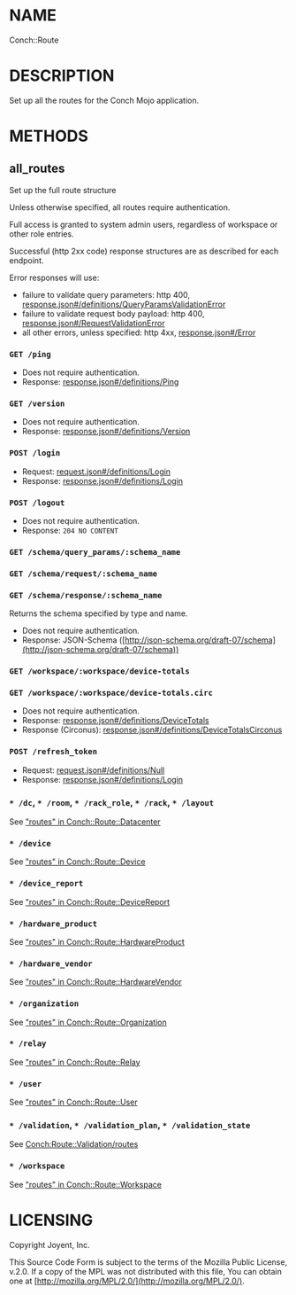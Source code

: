 # NAME

Conch::Route

# DESCRIPTION

Set up all the routes for the Conch Mojo application.

# METHODS

## all\_routes

Set up the full route structure

Unless otherwise specified, all routes require authentication.

Full access is granted to system admin users, regardless of workspace or other role entries.

Successful (http 2xx code) response structures are as described for each endpoint.

Error responses will use:

- failure to validate query parameters: http 400, [response.json#/definitions/QueryParamsValidationError](../json-schema/response.json#/definitions/QueryParamsValidationError)
- failure to validate request body payload: http 400, [response.json#/RequestValidationError](../json-schema/response.json#/RequestValidationError)
- all other errors, unless specified: http 4xx, [response.json#/Error](../json-schema/response.json#/Error)

### `GET /ping`

- Does not require authentication.
- Response: [response.json#/definitions/Ping](../json-schema/response.json#/definitions/Ping)

### `GET /version`

- Does not require authentication.
- Response: [response.json#/definitions/Version](../json-schema/response.json#/definitions/Version)

### `POST /login`

- Request: [request.json#/definitions/Login](../json-schema/request.json#/definitions/Login)
- Response: [response.json#/definitions/Login](../json-schema/response.json#/definitions/Login)

### `POST /logout`

- Does not require authentication.
- Response: `204 NO CONTENT`

### `GET /schema/query_params/:schema_name`

### `GET /schema/request/:schema_name`

### `GET /schema/response/:schema_name`

Returns the schema specified by type and name.

- Does not require authentication.
- Response: JSON-Schema ([http://json-schema.org/draft-07/schema](http://json-schema.org/draft-07/schema))

### `GET /workspace/:workspace/device-totals`

### `GET /workspace/:workspace/device-totals.circ`

- Does not require authentication.
- Response: [response.json#/definitions/DeviceTotals](../json-schema/response.json#/definitions/DeviceTotals)
- Response (Circonus): [response.json#/definitions/DeviceTotalsCirconus](../json-schema/response.json#/definitions/DeviceTotalsCirconus)

### `POST /refresh_token`

- Request: [request.json#/definitions/Null](../json-schema/request.json#/definitions/Null)
- Response: [response.json#/definitions/Login](../json-schema/response.json#/definitions/Login)

### `* /dc`, `* /room`, `* /rack_role`, `* /rack`, `* /layout`

See ["routes" in Conch::Route::Datacenter](../modules/Conch::Route::Datacenter#routes)

### `* /device`

See ["routes" in Conch::Route::Device](../modules/Conch::Route::Device#routes)

### `* /device_report`

See ["routes" in Conch::Route::DeviceReport](../modules/Conch::Route::DeviceReport#routes)

### `* /hardware_product`

See ["routes" in Conch::Route::HardwareProduct](../modules/Conch::Route::HardwareProduct#routes)

### `* /hardware_vendor`

See ["routes" in Conch::Route::HardwareVendor](../modules/Conch::Route::HardwareVendor#routes)

### `* /organization`

See ["routes" in Conch::Route::Organization](../modules/Conch::Route::Organization#routes)

### `* /relay`

See ["routes" in Conch::Route::Relay](../modules/Conch::Route::Relay#routes)

### `* /user`

See ["routes" in Conch::Route::User](../modules/Conch::Route::User#routes)

### `* /validation`, `* /validation_plan`, `* /validation_state`

See [Conch:Route::Validation/routes](Conch:Route::Validation/routes)

### `* /workspace`

See ["routes" in Conch::Route::Workspace](../modules/Conch::Route::Workspace#routes)

# LICENSING

Copyright Joyent, Inc.

This Source Code Form is subject to the terms of the Mozilla Public License,
v.2.0. If a copy of the MPL was not distributed with this file, You can obtain
one at [http://mozilla.org/MPL/2.0/](http://mozilla.org/MPL/2.0/).
